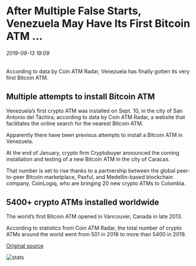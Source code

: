 # After Multiple False Starts, Venezuela May Have Its First Bitcoin ATM ...

###### 2019-09-13 19:09

According to data by Coin ATM Radar, Venezuela has finally gotten its very first Bitcoin ATM.

## Multiple attempts to install Bitcoin ATM

Venezuela’s first crypto ATM was installed on Sept. 10, in the city of San Antonio del Táchira, according to data by Coin ATM Radar, a website that facilitates the online search for the nearest Bitcoin ATM.

Apparently there have been previous attempts to install a Bitcoin ATM in Venezuela.

At the end of January, crypto firm Cryptobuyer announced the coming installation and testing of a new Bitcoin ATM in the city of Caracas.

That number is set to rise thanks to a partnership between the global peer-to-peer Bitcoin marketplace, Paxful, and Medellin-based blockchain company, CoinLogiq, who are bringing 20 new crypto ATMs to Colombia.

## 5400+ crypto ATMs installed worldwide

The world’s first Bitcoin ATM opened in Vancouver, Canada in late 2013.

According to statistics from Coin ATM Radar, the total number of crypto ATMs around the world went from 501 in 2016 to more than 5400 in 2019.

[Original source](https://cointelegraph.com/news/after-multiple-false-starts-venezuela-may-have-its-first-bitcoin-atm)

![stats](https://c.statcounter.com/11760860/0/a89fa40b/1/ "stats")